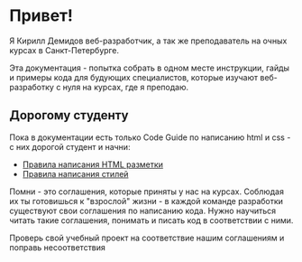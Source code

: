 # Привет!

Я Кирилл Демидов веб-разработчик, а так же преподаватель на очных курсах в Санкт-Петербурге.

Эта документация - попытка собрать в одном месте инструкции, гайды и примеры кода для будующих специалистов, которые изучают веб-разработку с нуля на курсах, где я преподаю.

## Дорогому студенту

Пока в документации есть только Code Guide по написанию html и css - с них дорогой студент и начни:

- [Правила написания HTML разметки](code-guide/02_html)
- [Правила написания стилей](code-guide/03_css)

Помни - это соглашения, которые приняты у нас на курсах. Соблюдая их ты готовишься к "взрослой" жизни - в каждой команде разработки существуют свои соглашения по написанию кода. Нужно научиться читать такие соглашения, понимать и писать код в соответствии с ними.

Проверь свой учебный проект на соответствие нашим соглашениям и поправь несоответствия

